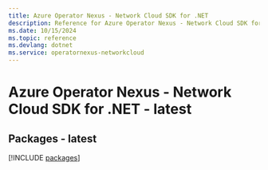 ```yaml
---
title: Azure Operator Nexus - Network Cloud SDK for .NET
description: Reference for Azure Operator Nexus - Network Cloud SDK for .NET
ms.date: 10/15/2024
ms.topic: reference
ms.devlang: dotnet
ms.service: operatornexus-networkcloud
---
```

# Azure Operator Nexus - Network Cloud SDK for .NET - latest
## Packages - latest
[!INCLUDE [packages](operator-nexus---network-cloud-index.md)]
